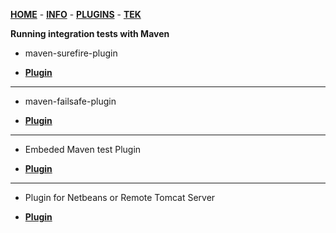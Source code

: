 [**HOME**](index.md)  -  [**INFO**](gruppe.md)  -  [**PLUGINS**](mavenplugins.md)  -  [**TEK**](tek.md)



**Running integration tests with Maven**

* maven-surefire-plugin

* <a href="https://docs.google.com/document/d/13o2L2d8pNr58tfD1meQYaGVHxD8ESdjsQUrud-hEQiI/edit" target="_blank">**Plugin**</a>

___

* maven-failsafe-plugin

* <a href="https://docs.google.com/document/d/13o2L2d8pNr58tfD1meQYaGVHxD8ESdjsQUrud-hEQiI/edit" target="_blank">**Plugin**</a>

___


* Embeded Maven test Plugin

* <a href="https://docs.google.com/document/d/12D4fs3q6UOfZK1G4ytP6xeKelMpN_pl5STLsOdUYfHg/edit" target="_blank">**Plugin**</a>

___

* Plugin for Netbeans or Remote Tomcat Server

* <a href="https://docs.google.com/document/d/1T4P2xCNQD544kS2F_o5zuxr2s9UlJa2r3T4RjIjTxWE/edit" target="_blank">**Plugin**</a>














